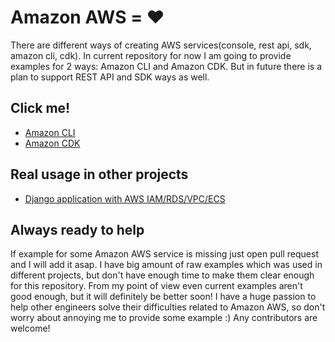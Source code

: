 # Amazon AWS = ❤️
There are different ways of creating AWS services(console, rest api, sdk, amazon cli, cdk). 
In current repository for now I am going to provide examples for 2 ways: Amazon CLI and Amazon CDK.
But in future there is a plan to support REST API and SDK ways as well. 

## Click me!
* [Amazon CLI](./amazon-cli/README.md)
* [Amazon CDK](./amazon-cdk/README.md)

## Real usage in other projects
* [Django application with AWS IAM/RDS/VPC/ECS](https://github.com/twistedFantasy/staff)

## Always ready to help
If example for some Amazon AWS service is missing just open pull request and I will add it asap. I have big amount of 
raw examples which was used in different projects, but don't have enough time to make them clear enough for this repository.
From my point of view even current examples aren't good enough, but it will definitely be better soon! 
I have a huge passion to help other engineers solve their difficulties related to Amazon AWS,
so don't worry about annoying me to provide some example :)
Any contributors are welcome!
